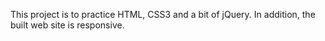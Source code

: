 This project is to practice HTML, CSS3 and a bit of jQuery. In addition, the built web site is responsive.